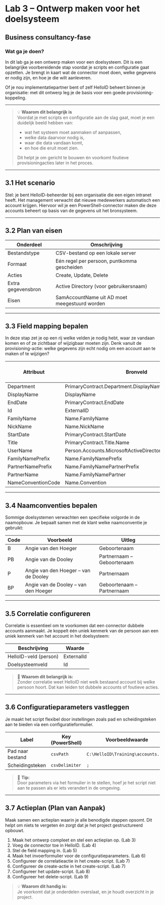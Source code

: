 # Lab 3 – Ontwerp maken voor het doelsysteem

## Business consultancy-fase

### Wat ga je doen?
In dit lab ga je een ontwerp maken voor een doelsysteem. Dit is een belangrijke voorbereidende stap voordat je scripts en configuratie gaat opzetten. Je brengt in kaart wat de connector moet doen, welke gegevens er nodig zijn, en hoe je die wilt aanleveren.

Of je nou implementatiepartner bent of zelf HelloID beheert binnen je organisatie: met dit ontwerp leg je de basis voor een goede provisioning-koppeling.


---

> 💡 **Waarom dit belangrijk is**  
> Voordat je met scripts en configuratie aan de slag gaat, moet je een duidelijk beeld hebben van:
>
> - wat het systeem moet aanmaken of aanpassen,  
> - welke data daarvoor nodig is,  
> - waar die data vandaan komt,  
> - en hoe die eruit moet zien.  
>
> Dit helpt je om gericht te bouwen én voorkomt foutieve provisioningacties later in het proces.

---

## 3.1 Het scenario

Stel: je bent HelloID-beheerder bij een organisatie die een eigen intranet heeft. Het management verwacht dat nieuwe medewerkers automatisch een account krijgen. Hiervoor wil je een PowerShell-connector maken die deze accounts beheert op basis van de gegevens uit het bronsysteem.

---

## 3.2 Plan van eisen

| Onderdeel             | Omschrijving                                               |
|-----------------------|------------------------------------------------------------|
| Bestandstype          | CSV-bestand op een lokale server                           |
| Formaat               | Eén regel per persoon, puntkomma gescheiden                |
| Acties                | Create, Update, Delete                                     |
| Extra gegevensbron    | Active Directory (voor gebruikersnaam)                     |
| Eisen                 | SamAccountName uit AD moet meegestuurd worden             |

---

## 3.3 Field mapping bepalen

In deze stap zet je op een rij welke velden je nodig hebt, waar ze vandaan komen en of ze zichtbaar of wijzigbaar moeten zijn. Denk vanuit de provisioning-actie: welke gegevens zijn echt nodig om een account aan te maken of te wijzigen?

| Attribuut            | Bronveld                                                 | Update? | Zichtbaar bij persoon | Notificatie? |
|----------------------|-----------------------------------------------------------|---------|------------------------|--------------|
| Department           | PrimaryContract.Department.DisplayName                    | ✅      | ❌                     | ❌           |
| DisplayName          | DisplayName                                               | ✅      | ✅                     | ✅           |
| EndDate              | PrimaryContract.EndDate                                   | ✅      | ❌                     | ❌           |
| Id                   | ExternalID                                                | ❌      | ❌                     | ❌           |
| FamilyName           | Name.FamilyName                                           | ✅      | ❌                     | ❌           |
| NickName             | Name.NickName                                             | ✅      | ❌                     | ❌           |
| StartDate            | PrimaryContract.StartDate                                 | ✅      | ❌                     | ❌           |
| Title                | PrimaryContract.Title.Name                                | ✅      | ❌                     | ✅           |
| UserName             | Person.Accounts.MicrosoftActiveDirectory.SamAccountName   | ❌      | ✅                     | ✅           |
| FamilyNamePrefix     | Name.FamilyNamePrefix                                     | ✅      | ❌                     | ❌           |
| PartnerNamePrefix    | Name.FamilyNamePartnerPrefix                              | ✅      | ❌                     | ❌           |
| PartnerName          | Name.FamilyNamePartner                                    | ✅      | ❌                     | ❌           |
| NameConventionCode   | Name.Convention                                           | ✅      | ❌                     | ❌           |

---

## 3.4 Naamconventies bepalen

Sommige doelsystemen verwachten een specifieke volgorde in de naamopbouw. Je bepaalt samen met de klant welke naamconventie je gebruikt:

| Code | Voorbeeld                                 | Uitleg                             |
|------|--------------------------------------------|------------------------------------|
| B    | Angie van den Hoeger                      | Geboortenaam                       |
| PB   | Angie van de Dooley                       | Partnernaam – Geboortenaam        |
| P    | Angie van den Hoeger – van de Dooley      | Partnernaam                        |
| BP   | Angie van de Dooley – van den Hoeger      | Geboortenaam – Partnernaam        |

---

## 3.5 Correlatie configureren

Correlatie is essentieel om te voorkomen dat een connector dubbele accounts aanmaakt. Je koppelt één uniek kenmerk van de persoon aan een uniek kenmerk van het account in het doelsysteem:

| Beschrijving            | Waarde       |
|-------------------------|--------------|
| HelloID-veld (person)   | ExternalId   |
| Doelsysteemveld         | Id           |

> 📌 **Waarom dit belangrijk is:**  
> Zonder correlatie weet HelloID niet welk bestaand account bij welke persoon hoort. Dat kan leiden tot dubbele accounts of foutieve acties.

---

## 3.6 Configuratieparameters vastleggen

Je maakt het script flexibel door instellingen zoals pad en scheidingsteken aan te bieden via een configuratieformulier.

| Label              | Key (PowerShell) | Voorbeeldwaarde                        |
|--------------------|------------------|----------------------------------------|
| Pad naar bestand   | `csvPath`        | `C:\HelloID\Training\accounts.csv`     |
| Scheidingsteken    | `csvDelimiter`   | `;`                                    |

> 🧠 **Tip:**  
> Door parameters via het formulier in te stellen, hoef je het script niet aan te passen als er iets verandert in de omgeving.

---

## 3.7 Actieplan (Plan van Aanpak)

Maak samen een actieplan waarin je alle benodigde stappen opsomt. Dit helpt om niets te vergeten én zorgt dat je het project gestructureerd opbouwt.

1. Maak het ontwerp compleet en stel een actieplan op. (Lab 3)  
2. Voeg de connector toe in HelloID. (Lab 4)  
3. Stel de field mapping in. (Lab 5)  
4. Maak het invoerformulier voor de configuratieparameters. (Lab 6)  
5. Configureer de correlatieactie in het create-script. (Lab 7)  
6. Configureer de create-actie in het create-script. (Lab 7)  
7. Configureer het update-script. (Lab 8)  
8. Configureer het delete-script. (Lab 9)

> 💡 **Waarom dit handig is:**  
> Je voorkomt dat je onderdelen overslaat, en je houdt overzicht in je project.
